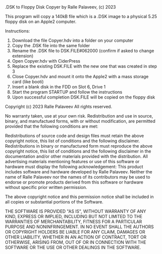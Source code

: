 .DSK to Floppy Disk Copyer by Ralle Palaveev, (c) 2023

This program will copy a 140kB file which is a .DSK image
to a physical 5.25 floppy disk on an Apple2 computer.

Instructions:

1. Download the file Copyer.hdv into a folder on your computer
2. Copy the .DSK file into the same folder
3. Rename the .DSK file to DSK.FILE#062000 (confirm if asked to change extension)
4. Open Copyer.hdv with CiderPress
5. Replace the existing DSK.FILE with the new one that was created in step 3
6. Close Copyer.hdv and mount it onto the Apple2 with a mass storage card (like booti)
7. Insert a blank disk in the FDD on Slot 6, Drive 1
8. Start the program STARTUP and follow the instructions
9. Upon successful completion DSK.FILE will be copied on the floppy disk

Copyright (c) 2023 Ralle Palaveev All rights reserved.

No warranty taken, use at your own risk. Redistribution and use in source, binary, and manufactued forms, with or without modification, are permitted provided that the following conditions are met:

Redistributions of source code and design files must retain the above copyright notice, this list of conditions and the following disclaimer.
Redistributions in binary or manufactured form must reproduce the above copyright notice, this list of conditions and the following disclaimer in the documentation and/or other materials provided with the distribution.
All advertising materials mentioning features or use of this software or hardware must display the following acknowledgement: This product includes software and hardware developed by Ralle Palaveev.
Neither the name of Ralle Palaveev nor the names of its contributors may be used to endorse or promote products derived from this software or hardware without specific prior written permission.

The above copyright notice and this permission notice shall be included in all copies or substantial portions of the Software.

THE SOFTWARE IS PROVIDED "AS IS", WITHOUT WARRANTY OF ANY KIND, EXPRESS OR IMPLIED, INCLUDING BUT NOT LIMITED TO THE WARRANTIES OF MERCHANTABILITY, FITNESS FOR A PARTICULAR PURPOSE AND NONINFRINGEMENT. IN NO EVENT SHALL THE AUTHORS OR COPYRIGHT HOLDERS BE LIABLE FOR ANY CLAIM, DAMAGES OR OTHER LIABILITY, WHETHER IN AN ACTION OF CONTRACT, TORT OR OTHERWISE, ARISING FROM, OUT OF OR IN CONNECTION WITH THE SOFTWARE OR THE USE OR OTHER DEALINGS IN THE SOFTWARE.
